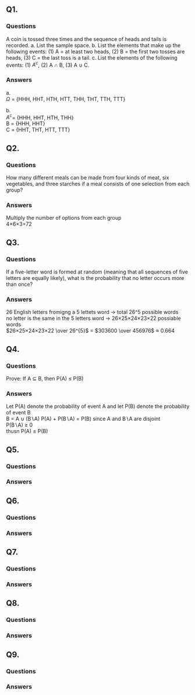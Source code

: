 ## Q1. 
### Questions 
A coin is tossed three times and the sequence of heads and tails is recorded.
a. List the sample space.
b. List the elements that make up the following events: (1) A = at least two
heads, (2) B = the first two tosses are heads, (3) C = the last toss is a tail. c. List the elements of the following events: (1) $A^{c}$, (2) A ∩ B, (3) A ∪ C.
### Answers
a.   
   $\Omega$ = \{HHH, HHT, HTH, HTT, THH, THT, TTH, TTT\}  
  
b.  
   $A^{c}$= \{HHH, HHT, HTH, THH\}  
   B = \{HHH, HHT\}  
   C = \{HHT, THT, HTT, TTT\}
## Q2.
### Questions
How many different meals can be made from four kinds of meat, six vegetables, and three starches if a meal consists of one selection from each group?  
### Answers
Multiply the number of options from each group  
4×6×3=72  
## Q3.
### Questions
If a five-letter word is formed at random (meaning that all sequences of five letters are equally likely), what is the probability that no letter occurs more than once?  
### Answers
26 English letters fromigng a 5 lettets word → total 26^5 possible words  
no letter is the same in the 5 letters word → 26×25×24×23×22 possiable words  
$26×25×24×23×22 \over 26^{5}$ = $303600 \over 456976$ ≈ 0.664
## Q4.
### Questions
Prove: If A ⊆ B, then P(A) ≤ P(B)  
### Answers
Let P(A) denote the probability of event A and let P(B) denote the probability of event B  
B = A ∪ (B∖A)
P(A) + P(B∖A) = P(B) since A and B∖A are disjoint  
P(B∖A) ≥ 0  
thusn P(A) ≤ P(B)  
## Q5.
### Questions
### Answers
## Q6.
### Questions
### Answers
## Q7.
### Questions
### Answers
## Q8.
### Questions
### Answers
## Q9.
### Questions
### Answers
